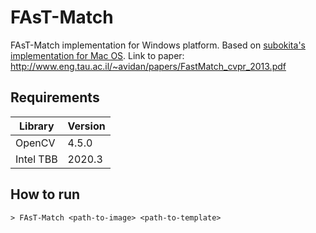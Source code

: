# FAsT-Match
FAsT-Match implementation for Windows platform. Based on [subokita's implementation for Mac OS](https://github.com/subokita/FAsT-Match).
Link to paper: http://www.eng.tau.ac.il/~avidan/papers/FastMatch_cvpr_2013.pdf

## Requirements
| Library | Version |
| ------ | ------ |
| OpenCV | 4.5.0 |
| Intel TBB | 2020.3 |

## How to run
```
> FAsT-Match <path-to-image> <path-to-template>
```
